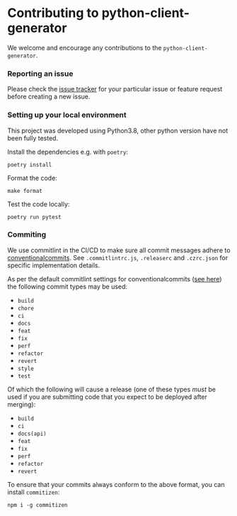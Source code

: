 # Contributing to python-client-generator

We welcome and encourage any contributions to the `python-client-generator`.

### Reporting an issue
Please check the [issue tracker](https://github.com/sennder/python-client-generator/issues) for your particular issue
or feature request before creating a new issue.

### Setting up your local environment
This project was developed using Python3.8, other python version have not been fully tested.

Install the dependencies e.g. with `poetry`:
```shell
poetry install
```

Format the code:
```shell
make format
```

Test the code locally:
```shell
poetry run pytest
```


### Commiting

We use commitlint in the CI/CD to make sure all commit messages adhere to [conventionalcommits](https://www.conventionalcommits.org/en/v1.0.0/). See `.commitlintrc.js`, `.releaserc` and `.czrc.json` for specific implementation details.

As per the default commitlint settings for conventionalcommits ([see here](https://github.com/conventional-changelog/commitlint))
the following commit types may be used:

  - `build`
  - `chore`
  - `ci`
  - `docs`
  - `feat`
  - `fix`
  - `perf`
  - `refactor`
  - `revert`
  - `style`
  - `test`

Of which the following will cause a release (one of these types *must* be used if you are submitting code
that you expect to be deployed after merging):

  - `build`
  - `ci`
  - `docs(api)`
  - `feat`
  - `fix`
  - `perf`
  - `refactor`
  - `revert`
  
To ensure that your commits always conform to the above format, you can install `commitizen`:
```shell
npm i -g commitizen
```
